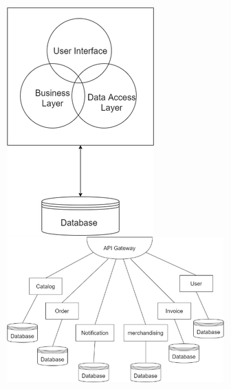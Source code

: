 ![micro](https://github.com/H3N9/Sop-2/blob/master/micro/Untitled%20Diagram-Page-3.png)
![micro2](https://github.com/H3N9/Sop-2/blob/master/micro/Untitled%20Diagram-Page-4.png)
